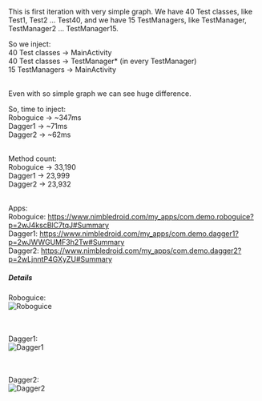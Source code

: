 This is first iteration with very simple graph. 
We have 40 Test classes, like Test1, Test2 ... Test40, and we have 15 TestManagers, 
like TestManager, TestManager2 ... TestManager15.

So we inject: <br>
40 Test classes -> MainActivity <br>
40 Test classes -> TestManager* (in every TestManager) <br>
15 TestManagers -> MainActivity <br> <br>

Even with so simple graph we can see huge difference.

So, time to inject:  <br>
Roboguice -> ~347ms <br>
Dagger1 -> ~71ms <br>
Dagger2 -> ~62ms <br>  <br>

Method count: <br>
Roboguice -> 33,190 <br>
Dagger1 -> 23,999 <br>
Dagger2 -> 23,932 <br> <br>

Apps:  <br>
Roboguice: https://www.nimbledroid.com/my_apps/com.demo.roboguice?p=2wJ4kscBlC7tqJ#Summary  <br>
Dagger1:   https://www.nimbledroid.com/my_apps/com.demo.dagger1?p=2wJWWGUMF3h2Tw#Summary <br>
Dagger2:   https://www.nimbledroid.com/my_apps/com.demo.dagger2?p=2wLjnntP4GXyZU#Summary <br>

##### Details

Roboguice: <br>
![Roboguice](https://www.dropbox.com/s/1r6v19mtdrw527o/Screenshot%202016-01-27%2022.03.48.png?dl=1)

<br><br>
Dagger1: <br>
![Dagger1](https://www.dropbox.com/s/1dlg0ggy7xumlmi/Screenshot%202016-01-27%2022.09.27.png?dl=1)

<br><br>
Dagger2: <br>
![Dagger2](https://www.dropbox.com/s/zp9rik6zsc5nx6o/Screenshot%202016-01-27%2022.08.54.png?dl=1)
